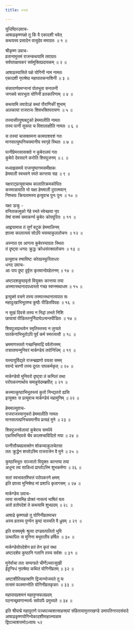 ```yaml
---
title: ०५२

---
```

युधिष्ठिरउवाच-  
आषाढकृष्णपक्षे तु किं वै एकादशी भवेत्  
कथयस्व प्रसादेन वासुदेव ममाग्रतः ॥ १ ॥


श्रीकृष्ण उवाच-  
व्रतानामुत्तमं राजन्कथयामि तवाग्रतः  
सर्वपापक्षयकरं सर्वमुक्तिप्रदायकम् ॥ २ ॥


आषाढस्यासिते पक्षे योगिनी नाम नामतः  
एकादशी नृपश्रेष्ठ महापातकनाशिनी ॥ ३ ॥


संसारार्णवमग्नानां पोतभूता सनातनी  
जगत्त्रये सारभूता योगिनी व्रतकारिणाम् ॥ ४ ॥


कथयामि तवाग्रेऽहं कथां पौराणिकीं शुभाम्  
अलकायां राजराजः शिवभक्तिपरायणः ॥ ५ ॥


तस्यासीत्पुष्पबटुको हेममालीति नामतः  
तस्य पत्नी सुरूपा च विशालाक्षीति नामतः ॥ ६ ॥


स तस्यां चासक्तमना कामपाशवशं गतः  
मानसात्पुष्पनिचयमानीय स्वगृहे स्थितः ॥ ७ ॥


पत्नीप्रेमरसासक्तो न कुबेरालयं गतः  
कुबेरो देवसदने करोति शिवपूजनम् ॥ ८ ॥


मध्याह्नसमये राजन्पुष्पागमसमीक्षकः  
हेममाली स्वभवने रमते कान्तया सह ॥ ९ ॥


यक्षराट्प्रत्युवाचाथ कालातिक्रमकोपितः  
कस्मान्नायाति भो यक्षा हेममाली दुरात्मवान्  
निश्चयः क्रियतामस्य इत्युवाच पुनः पुनः ॥ १० ॥


यक्षा ऊचुः -  
वनिताकामुको गेहे रमते स्वेच्छया नृप  
तेषां वाक्यं समाकर्ण्य कुबेरः कोपपूरितः ॥ ११ ॥


आह्वयामास तं तूर्णं बटुकं हेममालिनम्  
ज्ञात्वा कालात्ययं सोऽपि भयव्याकुललोचनः ॥ १२ ॥


अस्नात एव आगत्य कुबेरस्याग्रतः स्थितः  
तं दृष्ट्वा धनदः क्रुद्धः क्रोधसंरक्तलोचनः ॥ १३ ॥


प्रत्युवाच रुषाविष्टः कोपप्रस्फुरिताधरः  
धनद उवाच-  
आः पाप दुष्ट दुर्वृत्त कृतवान्देवहेलनम् ॥ १४ ॥


अष्टादशकुष्ठवृतो वियुक्तः कान्तया तया  
अस्मात्स्थानादपध्वस्तो गच्छ स्वप्नमथाधम ॥ १५ ॥


इत्युक्ते वचने तस्य तस्मात्स्थानात्पपात सः  
महादुःखाभिभूतश्च कुष्ठैः पीडितविग्रहः ॥ १६ ॥


न सुखं दिवसे तस्य न निद्रां लभते निशि  
छायायां पीडिततनुर्निदाघेऽत्यन्तपीडितः ॥ १७ ॥


शिवपूजाप्रभावेन स्मृतिस्तस्य न लुप्यते  
पातकेनाभिभूतोऽपि पूर्वं कर्म स्मरत्यसौ ॥ १८ ॥


भ्रममाणस्ततो गच्छन्हिमाद्रिं पर्वतोत्तमम्  
तत्रापश्यन्मुनिवरं मार्कण्डेयं तपोनिधिम् ॥ १९ ॥


यस्यायुर्विद्यते राजन्ब्रह्मणो वयसा समम्  
ववन्दे चरणौ तस्य दूरतः पापकर्मकृत् ॥ २० ॥


मार्कण्डेयो मुनिवरो दृष्ट्वा तं कम्पितं तथा  
परोपकरणार्थाय समाहूयेदमब्रवीत् ॥ २१ ॥


कस्मात्कुष्ठाभिभूतस्त्वं कुतो निन्द्यतरो ह्यसि  
इत्युक्तः स प्रत्युवाच मार्कण्डेयं महामुनिम् ॥ २२ ॥


हेममाल्युवाच-  
राजराजस्यानुचरो हेममालीति नामतः  
मानसात्पद्मनिचयमानीय प्रत्यहं मुने ॥ २३ ॥


शिवपूजनवेलायां कुबेराय समर्पये  
एकस्मिन्दिवसे चैव कालश्चाविदितो मया ॥ २४ ॥


पत्नीसौख्यप्रसक्तेन शोकव्याकुलचेतसा  
ततः क्रुद्धेन शप्तोऽस्मि राजराजेन वै मुने ॥ २५ ॥


कुष्ठाभिभूतः सञ्जातो वियुक्तः कान्तया तया  
अधुना तव सान्निध्यं प्राप्तोऽस्मि शुभकर्मणा ॥ २६ ॥


सतां स्वभावतश्चित्तं परोपकरणे क्षमम्  
इति ज्ञात्वा मुनिश्रेष्ठ मां प्रशाधि कृतागसम् ॥ २७ ॥


मार्कण्डेय उवाच-  
त्वया सत्यमिह प्रोक्तं नासत्यं भाषितं यतः  
अतो व्रतोपदेशं ते कथयामि शुभप्रदम् ॥ २८ ॥


आषाढे कृष्णपक्षे तु योगिनीव्रतमाचर  
अस्य व्रतस्य पुण्येन कुष्ठं यास्यति वै ध्रुवम् ॥ २९ ॥


इति वाक्यमृषेः श्रुत्वा दण्डवत्पतितो भुवि  
उत्थापितः स मुनिना बभूवातीव हर्षितः ॥ ३० ॥


मार्कण्डेयोपदेशेन व्रतं तेन कृतं यथा  
अष्टादशेव कुष्ठानि गतानि तस्य सर्वशः ॥ ३१ ॥


मुनेर्वाचा ततः सम्यग्व्रते चीर्णेऽभवत्सुखी  
ईदृग्विधं नृपश्रेष्ठ कथितं योगिनीव्रतम् ॥ ३२ ॥


अष्टाशीतिसहस्राणि द्विजान्भोजयते तु यः  
तत्समं फलमाप्नोति योगिनीव्रतकृन्नरः ॥ ३३ ॥


महापापप्रशमनं महापुण्यफलप्रदम्  
पठनाच्छ्रवणान्मर्त्यः सर्वपापैः प्रमुच्यते ॥ ३४ ॥


इति श्रीपाद्मे महापुराणे पञ्चपञ्चाशत्साहस्र्यां संहितायामुत्तरखण्डे उमापतिनारदसंवादे आषाढकृष्णयोगिन्येकादशीमाहात्म्यन्नाम  
द्विपञ्चाशत्तमोऽध्यायः ५२